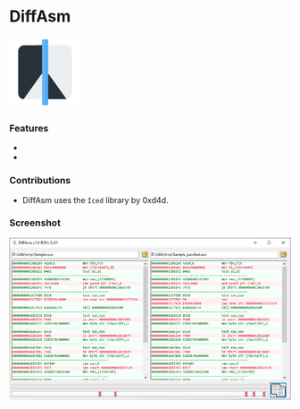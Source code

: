 # DiffAsm
![](https://github.com/SVz/DiffAsm/blob/master/DiffAsm/res/ic_compare_128_28291.png?raw=true)

### Features
-
-

### Contributions
- DiffAsm uses the `Iced` library by 0xd4d.

### Screenshot
![](https://github.com/SVz/DiffAsm/blob/master/DiffAsm/res/DiffAsm_ScreenShot.png?raw=true)
